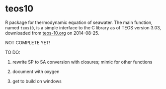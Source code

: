 teos10
======

R package for thermodynamic equation of seawater.  The main function, named
``teos10``, is a simple interface to the C library as of TEOS version 3.03,
downloaded from [teos-10.org](http://www.teos-10.org) on 2014-08-25.

NOT COMPLETE YET!

TO DO: 

1. rewrite SP to SA conversion with closures; mimic for other functions

2. document with oxygen

3. get to build on windows

